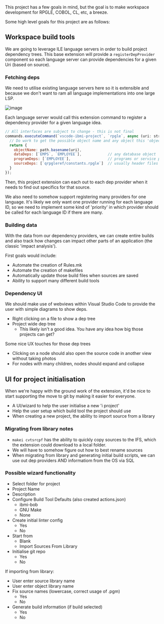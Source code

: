 This project has a few goals in mind, but the goal is to make workspace development for RPGLE, COBOL, CL, etc, a breeze.

Some high level goals for this project are as follows:

## Workspace build tools

We are going to leverage ILE language servers in order to build project dependency trees. This base extension will provide a `registerDepProvider` component so each language server can provide dependencies for a given Uri (based on source).

### Fetching deps

We need to utilise existing language servers here so it is extensible and because we don't want to ram all language implementations into one large LSP.

![image](https://user-images.githubusercontent.com/3708366/199818173-0755f7e0-0575-4156-a08c-0383c690ee54.png)

Each language server would call this extension command to register a dependency provider for a given language idea.

```js
// All interfaces are subject to change - this is not final
commands.executeCommand(`vscode-ibmi-project`, `rpgle`, async (uri: string): Promise<ObjectDepInfo> => {
  // Do work to get the possible object name and any object this 'object' this dependson
  return {
    objectName: path.basename(uri),
    dataDeps: [`EMPS`, `EMPLOYEE`],            // any database object
    programDeps: [`EMPLOYEE`],                 // programs or service programs
    sourceDeps: [`qrpgleref/constants.rpgle`]  // usually header files
  }
});
```

Then, this project extension can each out to each dep provider when it needs to find out specifics for that source.

We also need to somehow support registering many providers for one language. It's likely we only want one provider running for each language ID, so we need to implement some kind of 'priority' in which provider should be called for each language ID if there are many.

### Building data

With the data from our dependency providers, we can create entire builds and also track how changes can impact other parts of an application (the classic 'impact analysis').

First goals would include:

* Automate the creation of Rules.mk
* Automate the creation of makefiles
* Automatically update those build files when sources are saved
* Ability to support many different build tools

### Dependency UI

We should make use of webviews within Visual Studio Code to provide the user with simple diagrams to show deps.

* Right clicking on a file to show a dep tree
* Project wide dep tree
   * This likely isn't a good idea. You have any idea how big those projects can get?

Some nice UX touches for those dep trees

* Clicking on a node should also open the source code in another view without taking photos
* For nodes with many children, nodes should expand and collapse

## UI for project initialisation

When we're happy with the ground work of the extension, it'd be nice to start supporting the move to git by making it easier for everyone.

* A UI/wizard to help the user initialise a new 'i project'
* Help the user setup which build tool the project should use
* When creating a new project, the ability to import source from a library

### Migrating from library notes

* `makei cvtsrcpf` has the ability to quickly copy sources to the IFS, which the extension could download to a local folder.
* We will have to somehow figure out how to best rename sources
* When migrating from library and generating initial build scripts, we can use out dep providers AND informatiom from the OS via SQL

### Possible wizard functionality

* Select folder for project
* Project Name
* Description
* Configure Build Tool Defaults (also created actions.json)
   * ibmi-bob
   * GNU Make
   * None
* Create initial linter config
   * Yes
   * No
* Start from
   * Blank
   * Import Sources From Library
* Initialise git repo
   * Yes
   * No

If importing from library:

* User enter source library name
* User enter object library name
* Fix source names (lowercase, correct usage of .pgm)
   * Yes
   * No
* Generate build information (if build selected)
   * Yes
   * No
